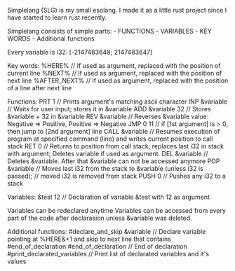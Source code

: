 Simplelang (SLG) is my small esolang.
I made it as a little rust project since I have started to learn rust recently.

Simplelang consists of simple parts:
    - FUNCTIONS
    - VARIABLES
    - KEY WORDS
    - Additional functions

Every variable is i32: [-2147483648; 2147483647]

Key words:
%HERE%                      // If used as argument, replaced with the position of current line
%NEXT%                      // If used as argument, replaced with the position of next line
%AFTER_NEXT%                // If used as argument, replaced with the position of a line after next line

Functions:
PRT 1                       // Prints argument's matching ascii character
INP &variable               // Waits for user input; stores it in &variable
ADD &variable 32            // Stores &variable + 32 in &variable
REV &variable               // Reverses &variable value: Negative => Positive, Positive => Negative
JMP 0 11                    // if [1st argument] is > 0, then jump to [2nd argument] line
CALL &variable              // Resumes execution of program at specified command (line) and writes current position to call stack
RET 0                       // Returns to position from call stack; replaces last i32 in stack with argument; Deletes variable if used as argument.
DEL &variable               // Deletes &variable. After that &variable can not be accessed anymore
POP &variable               // Moves last i32 from the stack to &variable (unless i32 is passed);
                            //      moved i32 is removed from stack
PUSH 0                      // Pushes any i32 to a stack

Variables:
&test 12                    // Declaration of variable &test with 12 as argument

Variables can be redeclared anytime
Variables can be accessed from every part of the code after declarasion unless &variable was deleted.

Additional functions:
#declare_and_skip &variable         // Declare variable pointing at %HERE&+1 and skip to next line that contains #end_of_declaration
#end_of_declaration                 // End of declaration
#print_declarated_variables         // Print list of declarated variables and it's values
